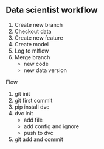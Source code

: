 ## Data scientist workflow
1. Create new branch
2. Checkout data
3. Create new feature
4. Create model 
5. Log to mlflow
6. Merge branch
   - new code 
   - new data version


Flow
1. git init
2. git first commit
3. pip install dvc
4. dvc init
   - add file
   - add config and ignore
   - push to dvc
5. git add and commit
   